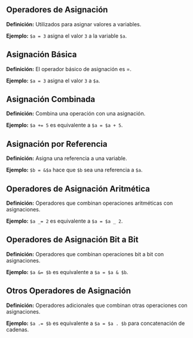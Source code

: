## Operadores de Asignación

**Definición:** Utilizados para asignar valores a variables.

**Ejemplo:** `$a = 3` asigna el valor `3` a la variable `$a`.

## Asignación Básica

**Definición:** El operador básico de asignación es =.

**Ejemplo:** `$a = 3` asigna el valor `3` a `$a`.

## Asignación Combinada

**Definición:** Combina una operación con una asignación.

**Ejemplo:** `$a += 5` es equivalente a `$a = $a + 5`.

## Asignación por Referencia

**Definición:** Asigna una referencia a una variable.

**Ejemplo:** `$b = &$a` hace que `$b` sea una referencia a `$a`.

## Operadores de Asignación Aritmética

**Definición:** Operadores que combinan operaciones aritméticas con asignaciones.

**Ejemplo:** `$a _= 2` es equivalente a `$a = $a _ 2`.

## Operadores de Asignación Bit a Bit

**Definición:** Operadores que combinan operaciones bit a bit con asignaciones.

**Ejemplo:** `$a &= $b` es equivalente a `$a = $a & $b`.

## Otros Operadores de Asignación

**Definición:** Operadores adicionales que combinan otras operaciones con asignaciones.

**Ejemplo:** `$a .= $b` es equivalente a `$a = $a . $b` para concatenación de cadenas.
